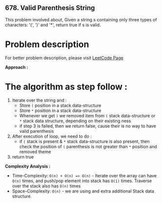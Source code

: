 ## 678. Valid Parenthesis String

This problem involved about, Given a string s containing only three types of characters: '(', ')' and '\*', return true if s is valid.

# Problem description

For better problem description, please visit [LeetCode Page](https://leetcode.com/problems/valid-parenthesis-string/description/)

**Approach :**<br/>

# The algorithm as step follow :

1. Iterate over the string and :
    - Store `(` position in a stack data-structure
    - Store `*` position in a stack data-structure
    - Whenever we get `)` we removed item from `(` stack data-structure or `*` stack data structure, depending on their existing ness
    - if step 3 is failed, then we return false, cause their is no way to have valid parenthesis
2. After execution of loop, we need to do :
    - if `(` stack is present & `*` stack data-structure is also present, then check the position of `(` parenthesis is not greater than `*` position and removed theme
3. return true

**Complexity Analysis :**<br/>

-   Time-Complexity: `O(n) + O(n) => O(n)` - Iterate over the array can have `O(n)` times, and push/pop element into stack has `O(1)` times. Traverse over the stack also has `O(n)` times
-   Space-Complexity: `O(n)` - we are using and extra additional Stack data structure.
